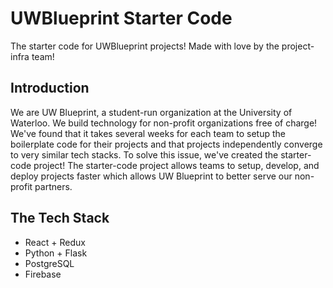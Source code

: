 # UWBlueprint Starter Code
The starter code for UWBlueprint projects! Made with love by the project-infra team!

## Introduction
We are UW Blueprint, a student-run organization at the University of Waterloo. We 
build technology for non-profit organizations free of charge! We've found that it 
takes several weeks for each team to setup the boilerplate code for their projects 
and that projects independently converge to very similar tech stacks. To solve 
this issue, we've created the starter-code project! The starter-code project allows 
teams to setup, develop, and deploy projects faster which allows UW Blueprint to 
better serve our non-profit partners.

## The Tech Stack
- React + Redux
- Python + Flask
- PostgreSQL
- Firebase
